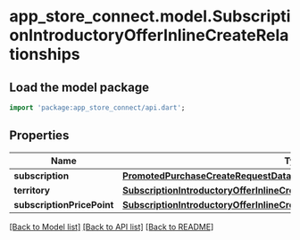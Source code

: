 # app_store_connect.model.SubscriptionIntroductoryOfferInlineCreateRelationships

## Load the model package
```dart
import 'package:app_store_connect/api.dart';
```

## Properties
Name | Type | Description | Notes
------------ | ------------- | ------------- | -------------
**subscription** | [**PromotedPurchaseCreateRequestDataRelationshipsSubscription**](PromotedPurchaseCreateRequestDataRelationshipsSubscription.md) |  | [optional] 
**territory** | [**SubscriptionIntroductoryOfferInlineCreateRelationshipsTerritory**](SubscriptionIntroductoryOfferInlineCreateRelationshipsTerritory.md) |  | [optional] 
**subscriptionPricePoint** | [**SubscriptionIntroductoryOfferInlineCreateRelationshipsSubscriptionPricePoint**](SubscriptionIntroductoryOfferInlineCreateRelationshipsSubscriptionPricePoint.md) |  | [optional] 

[[Back to Model list]](../README.md#documentation-for-models) [[Back to API list]](../README.md#documentation-for-api-endpoints) [[Back to README]](../README.md)


